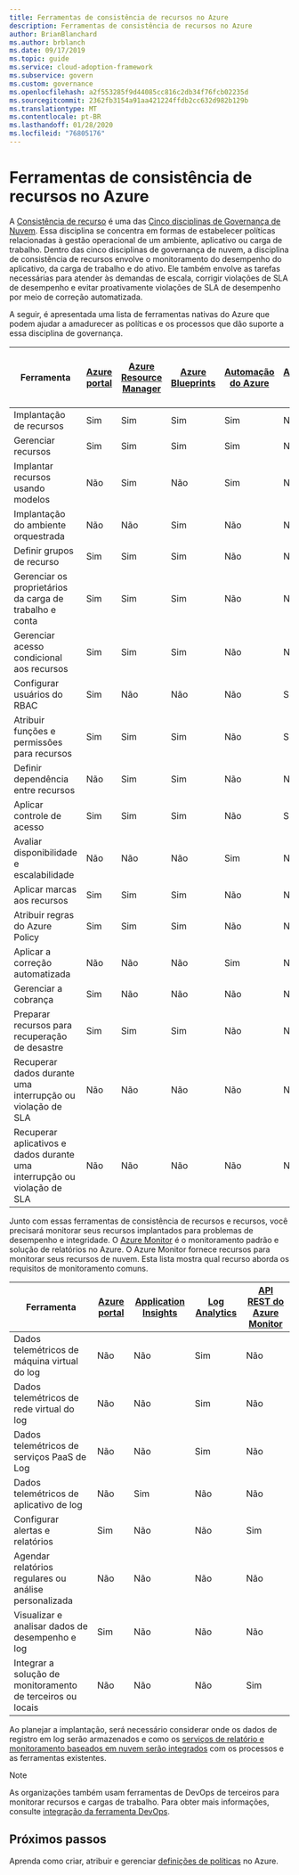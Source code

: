 ```yaml
---
title: Ferramentas de consistência de recursos no Azure
description: Ferramentas de consistência de recursos no Azure
author: BrianBlanchard
ms.author: brblanch
ms.date: 09/17/2019
ms.topic: guide
ms.service: cloud-adoption-framework
ms.subservice: govern
ms.custom: governance
ms.openlocfilehash: a2f553285f9d44085cc816c2db34f76fcb02235d
ms.sourcegitcommit: 2362fb3154a91aa421224ffdb2cc632d982b129b
ms.translationtype: MT
ms.contentlocale: pt-BR
ms.lasthandoff: 01/28/2020
ms.locfileid: "76805176"
---
```

# <a name="resource-consistency-tools-in-azure"></a>Ferramentas de consistência de recursos no Azure

A [Consistência de recurso](./index.md) é uma das [Cinco disciplinas de Governança de Nuvem](../governance-disciplines.md). Essa disciplina se concentra em formas de estabelecer políticas relacionadas à gestão operacional de um ambiente, aplicativo ou carga de trabalho. Dentro das cinco disciplinas de governança de nuvem, a disciplina de consistência de recursos envolve o monitoramento do desempenho do aplicativo, da carga de trabalho e do ativo. Ele também envolve as tarefas necessárias para atender às demandas de escala, corrigir violações de SLA de desempenho e evitar proativamente violações de SLA de desempenho por meio de correção automatizada.

A seguir, é apresentada uma lista de ferramentas nativas do Azure que podem ajudar a amadurecer as políticas e os processos que dão suporte a essa disciplina de governança.

| Ferramenta | [Azure portal](https://azure.microsoft.com/features/azure-portal)  | [Azure Resource Manager](https://docs.microsoft.com/azure/azure-resource-manager/resource-group-overview)  | [Azure Blueprints](https://docs.microsoft.com/azure/governance/blueprints/overview) | [Automação do Azure](https://docs.microsoft.com/azure/automation/automation-intro) | [Azure AD](https://docs.microsoft.com/azure/active-directory/fundamentals/active-directory-whatis) | [Serviço de Backup do Azure](https://docs.microsoft.com/azure/backup/backup-introduction-to-azure-backup) | [Azure Site Recovery](https://docs.microsoft.com/azure/site-recovery/site-recovery-overview) |
|---------|---------|---------|---------|---------|---------|---------|---------|
| Implantação de recursos                             | Sim | Sim | Sim | Sim | Não  | Não | Não |
| Gerenciar recursos                             | Sim | Sim | Sim | Sim | Não  | Não | Não |
| Implantar recursos usando modelos             | Não  | Sim | Não  | Sim | Não  | Não | Não |
| Implantação do ambiente orquestrada          | Não  | Não  | Sim | Não  | Não  | Não | Não |
| Definir grupos de recurso                       | Sim | Sim | Sim | Não  | Não  | Não | Não |
| Gerenciar os proprietários da carga de trabalho e conta           | Sim | Sim | Sim | Não  | Não  | Não | Não |
| Gerenciar acesso condicional aos recursos       | Sim | Sim | Sim | Não  | Não  | Não | Não |
| Configurar usuários do RBAC                         | Sim | Não  | Não  | Não  | Sim | Não | Não |
| Atribuir funções e permissões para recursos | Sim | Sim | Sim | Não  | Sim | Não | Não |
| Definir dependência entre recursos        | Não  | Sim | Sim | Não  | Não  | Não | Não |
| Aplicar controle de acesso                         | Sim | Sim | Sim | Não  | Sim | Não | Não |
| Avaliar disponibilidade e escalabilidade          | Não  | Não  | Não  | Sim | Não  | Não | Não |
| Aplicar marcas aos recursos                      | Sim | Sim | Sim | Não  | Não  | Não | Não |
| Atribuir regras do Azure Policy                    | Sim | Sim | Sim | Não  | Não  | Não | Não |
| Aplicar a correção automatizada                  | Não  | Não  | Não  | Sim | Não  | Não | Não |
| Gerenciar a cobrança                               | Sim | Não  | Não  | Não  | Não  | Não | Não |
| Preparar recursos para recuperação de desastre         | Sim | Sim | Sim | Não  | Não  | Sim | Sim |
|Recuperar dados durante uma interrupção ou violação de SLA     | Não | Não  | Não  | Não  | Não  | Sim | Sim |
|Recuperar aplicativos e dados durante uma interrupção ou violação de SLA     | Não | Não  | Não  | Não  | Não  | Sim | Sim |

Junto com essas ferramentas de consistência de recursos e recursos, você precisará monitorar seus recursos implantados para problemas de desempenho e integridade. O [Azure Monitor](https://docs.microsoft.com/azure/azure-monitor/overview) é o monitoramento padrão e solução de relatórios no Azure. O Azure Monitor fornece recursos para monitorar seus recursos de nuvem. Esta lista mostra qual recurso aborda os requisitos de monitoramento comuns.

| Ferramenta | [Azure portal](https://azure.microsoft.com/features/azure-portal) | [Application Insights](https://docs.microsoft.com/azure/application-insights/app-insights-overview) | [Log Analytics](https://docs.microsoft.com/azure/azure-monitor/log-query/log-query-overview) | [API REST do Azure Monitor](https://docs.microsoft.com/rest/api/monitor) |
|----------------------------------------------------|--------------|----------------------|---------------|------------------------|
| Dados telemétricos de máquina virtual do log                 | Não           | Não                   | Sim           | Não                     |
| Dados telemétricos de rede virtual do log              | Não           | Não                   | Sim           | Não                     |
| Dados telemétricos de serviços PaaS de Log                   | Não           | Não                   | Sim           | Não                     |
| Dados telemétricos de aplicativo de log                     | Não           | Sim                  | Não            | Não                     |
| Configurar alertas e relatórios                       | Sim          | Não                   | Não            | Sim                    |
| Agendar relatórios regulares ou análise personalizada        | Não           | Não                   | Não            | Não                     |
| Visualizar e analisar dados de desempenho e log     | Sim          | Não                   | Não            | Não                     |
| Integrar a solução de monitoramento de terceiros ou locais     | Não           | Não                   | Não            | Sim                    |

Ao planejar a implantação, será necessário considerar onde os dados de registro em log serão armazenados e como os [serviços de relatório e monitoramento baseados em nuvem serão integrados](../../decision-guides/logging-and-reporting/index.md) com os processos e as ferramentas existentes.

> [!NOTE]
> As organizações também usam ferramentas de DevOps de terceiros para monitorar recursos e cargas de trabalho. Para obter mais informações, consulte [integração da ferramenta DevOps](https://azure.microsoft.com/products/devops-tool-integrations).

## <a name="next-steps"></a>Próximos passos

Aprenda como criar, atribuir e gerenciar [definições de políticas](https://docs.microsoft.com/azure/governance/policy) no Azure.
